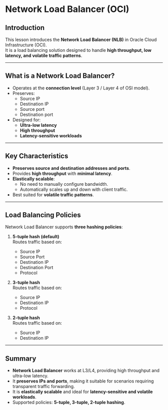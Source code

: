 # Network Load Balancer (OCI)

## Introduction
This lesson introduces the **Network Load Balancer (NLB)** in Oracle Cloud Infrastructure (OCI).  
It is a load balancing solution designed to handle **high throughput, low latency, and volatile traffic patterns**.

---

## What is a Network Load Balancer?
- Operates at the **connection level** (Layer 3 / Layer 4 of OSI model).
- Preserves:
  - Source IP
  - Destination IP
  - Source port
  - Destination port
- Designed for:
  - **Ultra-low latency**
  - **High throughput**
  - **Latency-sensitive workloads**

---

## Key Characteristics
- **Preserves source and destination addresses and ports**.
- Provides **high throughput** with **minimal latency**.
- **Elastically scalable**:
  - No need to manually configure bandwidth.
  - Automatically scales up and down with client traffic.
- Best suited for **volatile traffic patterns**.

---

## Load Balancing Policies
Network Load Balancer supports **three hashing policies**:

1. **5-tuple hash (default)**  
   Routes traffic based on:  
   - Source IP  
   - Source Port  
   - Destination IP  
   - Destination Port  
   - Protocol  

2. **3-tuple hash**  
   Routes traffic based on:  
   - Source IP  
   - Destination IP  
   - Protocol  

3. **2-tuple hash**  
   Routes traffic based on:  
   - Source IP  
   - Destination IP  

---

## Summary
- **Network Load Balancer** works at L3/L4, providing high throughput and ultra-low latency.  
- It **preserves IPs and ports**, making it suitable for scenarios requiring transparent traffic forwarding.  
- It is **elastically scalable** and ideal for **latency-sensitive and volatile workloads**.  
- Supported policies: **5-tuple, 3-tuple, 2-tuple hashing**.  


